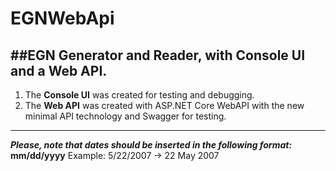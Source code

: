 # EGNWebApi

##EGN Generator and Reader, with Console UI and a Web API.
---
1. The **Console UI** was created for testing and debugging.
2. The **Web API** was created with ASP.NET Core WebAPI with the new minimal API technology and Swagger for testing.
---
**_Please, note that dates should be inserted in the following format:_ mm/dd/yyyy**
Example: 5/22/2007 -> 22 May 2007

